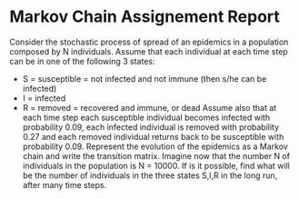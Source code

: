 # Markov Chain Assignement Report

Consider the stochastic process of spread of an epidemics in a population composed by N individuals.
Assume that each individual at each time step can be in one of the following 3 states:
- S = susceptible = not infected and not immune (then s/he can be infected)
- I = infected
- R = removed = recovered and immune, or dead
Assume also that at each time step each susceptible individual becomes infected with probability 0.09, each infected individual is removed with probability 0.27 and each removed individual returns back to be susceptible with probability 0.09.
Represent the evolution of the epidemics as a Markov chain and write the transition matrix.
Imagine now that the number N of individuals in the population is N = 10000.
If is it possible, find what will be the number of individuals in the three states S,I,R in the long run, after many time steps.

